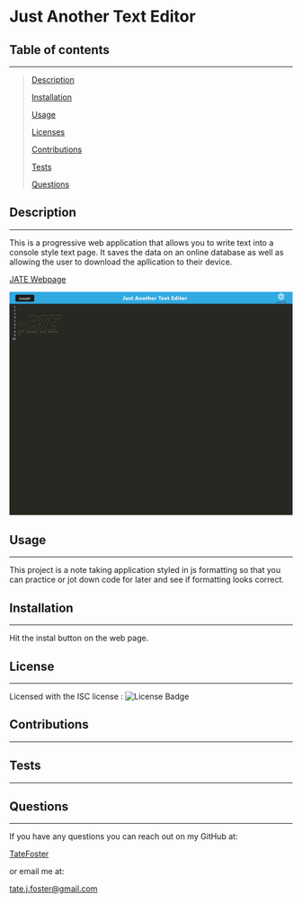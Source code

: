 # Just Another Text Editor

## Table of contents

---

> [Description](#description)
>
> [Installation](#installation)
>
> [Usage](#usage)
>
> [Licenses](#licenses)
>
> [Contributions](#contributions)
>
> [Tests](#tests)
>
> [Questions](#questions)

## Description

---

This is a progressive web application that allows you to write text into a console style text page. It saves the data on an online database as well as allowing the user to download the apllication to their device.

[JATE Webpage](https://stark-springs-79249.herokuapp.com/)

![JATE Screenshot](JATE.png)

## Usage

---

This project is a note taking application styled in js formatting so that you can practice or jot down code for later and see if formatting looks correct.

## Installation

---

Hit the instal button on the web page.

## License

---

Licensed with the ISC license : ![License Badge](https://img.shields.io/badge/license-ISC-green)

## Contributions

---

## Tests

---

## Questions

---

If you have any questions you can reach out on my GitHub at:

[TateFoster](https://github.com/TateFoster)

or email me at:

[tate.j.foster@gmail.com](mailto:tate.j.foster@gmail.com)
